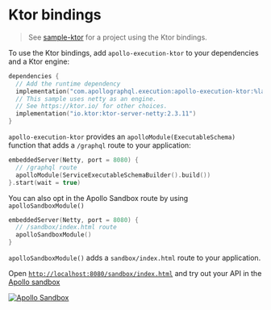 # Ktor bindings


> See [sample-ktor](https://github.com/apollographql/apollo-kotlin-execution/tree/main/sample-ktor) for a project using the Ktor bindings. 

To use the Ktor bindings, add `apollo-execution-ktor` to your dependencies and a Ktor engine:

```kotlin
dependencies {
  // Add the runtime dependency
  implementation("com.apollographql.execution:apollo-execution-ktor:%latest_version%")
  // This sample uses netty as an engine.
  // See https://ktor.io/ for other choices.
  implementation("io.ktor:ktor-server-netty:2.3.11")
}
```

`apollo-execution-ktor` provides an `apolloModule(ExecutableSchema)` function that adds a `/graphql` route to your application:

```kotlin
embeddedServer(Netty, port = 8080) {
  // /graphql route
  apolloModule(ServiceExecutableSchemaBuilder().build())
}.start(wait = true)
```

You can also opt in the Apollo Sandbox route by using `apolloSandboxModule()`

```kotlin
embeddedServer(Netty, port = 8080) {
  // /sandbox/index.html route
  apolloSandboxModule()
}
```

`apolloSandboxModule()` adds a `sandbox/index.html` route to your application.

Open [`http://localhost:8080/sandbox/index.html`](http://localhost:8080/sandbox/index.html) and try out your API in the [Apollo sandbox](https://www.apollographql.com/docs/graphos/explorer/sandbox/)

[![Apollo Sandbox](sandbox.png)](http://localhost:8080/sandbox/index.html)